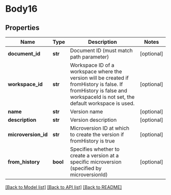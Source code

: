 # Body16

## Properties
Name | Type | Description | Notes
------------ | ------------- | ------------- | -------------
**document_id** | **str** | Document ID (must match path parameter) | [optional] 
**workspace_id** | **str** | Workspace ID of a workspace where the version will be created if           fromHistory is false. If fromHistory is false and workspaceId is not set, the default workspace is           used. | [optional] 
**name** | **str** | Version name | [optional] 
**description** | **str** | Version description | [optional] 
**microversion_id** | **str** | Microversion ID at which to create the version if fromHistory is true | [optional] 
**from_history** | **bool** | Specifies whether to create a version at a specific microversion           (specified by microversionId) | [optional] 

[[Back to Model list]](../README.md#documentation-for-models) [[Back to API list]](../README.md#documentation-for-api-endpoints) [[Back to README]](../README.md)


